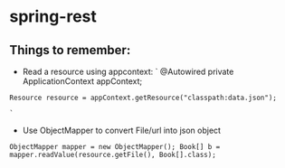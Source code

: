 # spring-rest

## Things to remember:
   - Read a resource using appcontext:
   	`
   	@Autowired
  	private ApplicationContext appContext;
  	
  	Resource resource = appContext.getResource("classpath:data.json");
  	
  	`
  	
   - Use ObjectMapper to convert File/url into json object
   
   `
  	ObjectMapper mapper = new ObjectMapper();
	Book[] b = mapper.readValue(resource.getFile(), Book[].class);
   `